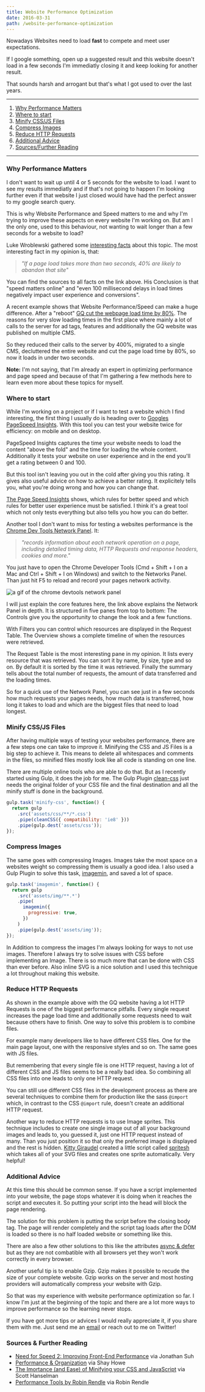 ```yaml
---
title: Website Performance Optimization
date: 2016-03-31
path: /website-performance-optimization
---
```


Nowadays Websites need to load **fast** to compete and meet user expectations.

If I google something, open up a suggested result and this website doesn't load in a few seconds I'm immediatly closing it and keep looking for another result.

That sounds harsh and arrogant but that's what I got used to over the last years.

---

1. [Why Performance Matters](#why-performance-matters)
2. [Where to start](#where-to-start)
3. [Minify CSS/JS Files](#minify-css/js)
4. [Compress Images](#compress-images)
5. [Reduce HTTP Requests](#reduce-http-requests)
6. [Additional Advice](#additional-advice)
7. [Sources/Further Reading](#sources/further-reading)

---

### <a name="why-performance-matters"></a>Why Performance Matters

I don't want to wait up until 4 or 5 seconds for the website to load. I want to see my results immediatly and if that's not going to happen I'm looking further even if that website I just closed would have had the perfect answer to my google search query.

This is why Website Performance and Speed matters to me and why I'm trying to improve these aspects on every website I'm working on. But am I the only one, used to this behaviour, not wanting to wait longer than a few seconds for a website to load?

Luke Wroblewski gathered some [interesting facts](http://www.lukew.com/ff/entry.asp?1553) about this topic. The most interesting fact in my opinion is, that:

> _"If a page load takes more than two seconds, 40% are likely to abandon that site"_

You can find the sources to all facts on the link above. His Conclusion is that "speed matters online" and "even 100 millisecond delays in load times negatively impact user experience and conversions".

A recent example shows that Website Performance/Speed can make a huge difference. After a "reboot" [GQ cut the webpage load time by 80%](http://digiday.com/publishers/gq-com-cut-page-load-time-80-percent/). The reasons for very slow loading times in the first place where mainly a lot of calls to the server for ad tags, features and additionally the GQ website was published on multiple CMS.

So they reduced their calls to the server by 400%, migrated to a single CMS, decluttered the entire website and cut the page load time by 80%, so now it loads in under two seconds.

**Note:** I'm not saying, that I'm already an expert in optimizing performance and page speed and because of that I'm gathering a few methods here to learn even more about these topics for myself.

### <a name="where-to-start"></a>Where to start

While I'm working on a project or if I want to test a website which I find interesting, the first thing I usually do is heading over to [Googles PageSpeed Insights](https://developers.google.com/speed/pagespeed/insights/). With this tool you can test your website twice for efficiency: on mobile and on desktop.

PageSpeed Insights captures the time your website needs to load the content "above the fold" and the time for loading the whole content. Additionally it tests your website on user experience and in the end you'll get a rating between 0 and 100.

But this tool isn't leaving you out in the cold after giving you this rating. It gives also useful advice on how to achieve a better rating. It explicitely tells you, what you're doing wrong and how you can change that.

[The Page Speed Insights](https://developers.google.com/speed/docs/insights/rules) shows, which rules for better speed and which rules for better user experience must be satisfied. I think it's a great tool which not only tests everything but also tells you how you can do better.

Another tool I don't want to miss for testing a websites performance is the [Chrome Dev Tools Network Panel](https://developers.google.com/web/tools/chrome-devtools/profile/network-performance/resource-loading). It:

> _"records information about each network operation on a page, including detailed timing data, HTTP Requests and response headers, cookies and more."_

You just have to open the Chrome Developer Tools (Cmd + Shift + I on a Mac and Ctrl + Shift + I on Windows) and switch to the Networks Panel. Than just hit F5 to reload and record your pages network activity.

![a gif of the chrome devtools network panel](../images/chrome-dev-tools_network-panel.jpg)

I will just explain the core features here, the link above explains the Network Panel in depth. It is structured in five panes from top to bottom: The Controls give you the opportunity to change the look and a few functions.

With Filters you can control which resources are displayed in the Request Table. The Overview shows a complete timeline of when the resources were retrieved.

The Request Table is the most interesting pane in my opinion. It lists every resource that was retrieved. You can sort it by name, by size, type and so on. By default it is sorted by the time it was retrieved. Finally the summary tells about the total number of requests, the amount of data transferred and the loading times.

So for a quick use of the Network Panel, you can see just in a few seconds how much requests your pages needs, how much data is transferred, how long it takes to load and which are the biggest files that need to load longest.

### <a name="minify-css/js"></a>Minify CSS/JS Files

After having multiple ways of testing your websites performance, there are a few steps one can take to improve it. Minifying the CSS and JS Files is a big step to achieve it. This means to delete all whitespaces and comments in the files, so minified files mostly look like all code is standing on one line.

There are multiple online tools who are able to do that. But as I recently started using Gulp, it does the job for me. The Gulp Plugin [clean-css](https://github.com/scniro/gulp-clean-css) just needs the original folder of your CSS file and the final destination and all the minify stuff is done in the background.

```javascript
gulp.task('minify-css', function() {
  return gulp
    .src('assets/css/**/*.css')
    .pipe(cleanCSS({ compatibility: 'ie8' }))
    .pipe(gulp.dest('assets/css'));
});
```

### <a name="compress-images"></a>Compress Images

The same goes with compressing Images. Images take the most space on a websites weight so compressing them is usually a good idea. I also used a Gulp Plugin to solve this task, [imagemin](https://github.com/sindresorhus/gulp-imagemin), and saved a lot of space.

```javascript
gulp.task('imagemin', function() {
  return gulp
    .src('assets/img/**.*')
    .pipe(
      imagemin({
        progressive: true,
      })
    )
    .pipe(gulp.dest('assets/img'));
});
```

In Addition to compress the images I'm always looking for ways to not use images. Therefore I always try to solve issues with CSS before implementing an Image. There is so much more that can be done with CSS than ever before. Also inline SVG is a nice solution and I used this technique a lot throughout making this website.

### <a name="reduce-http-requests"></a>Reduce HTTP Requests

As shown in the example above with the GQ website having a lot HTTP Requests is one of the biggest performance pitfalls. Every single request increases the page load time and additionally some requests need to wait because others have to finish. One way to solve this problem is to combine files.

For example many developers like to have different CSS files. One for the main page layout, one with the responsive styles and so on. The same goes with JS files.

But remembering that every single file is one HTTP request, having a lot of different CSS and JS files seems to be a really bad idea. So combining all CSS files into one leads to only one HTTP request.

You can still use different CSS files in the development process as there are several techniques to combine them for production like the sass `@import` which, in contrast to the CSS `@import` rule, doesn't create an additional HTTP request.

Another way to reduce HTTP requests is to use Image sprites. This technique includes to create one single image out of all your background images and leads to, you guessed it, just one HTTP request instead of many. Than you just position it so that only the preferred image is displayed and the rest is hidden. [Kitty Giraudel](https://twitter.com/KittyGiraudel) created a little script called [spritesh](http://dev.edenspiekermann.com/2016/02/10/introducing-spritesh/) which takes all of your SVG files and creates one sprite automatically. Very helpful!

### <a name="additional-advice"></a>Additional Advice

At this time this should be common sense. If you have a script implemented into your website, the page stops whatever it is doing when it reaches the script and executes it. So putting your script into the head will block the page rendering.

The solution for this problem is putting the script before the closing body tag. The page will render completely and the script tag loads after the DOM is loaded so there is no half loaded website or something like this.

There are also a few other solutions to this like the attributes [async & defer](https://developer.mozilla.org/de/docs/Web/HTML/Element/script) but as they are not combatible with all browsers yet they won't work correctly in every browser.

Another useful tip is to enable Gzip. Gzip makes it possible to recude the size of your complete website. Gzip works on the server and most hosting providers will automatically compress your website with Gzip.

So that was my experience with website performance optimization so far. I know I'm just at the beginning of the topic and there are a lot more ways to improve performance so the learning never stops.

If you have got more tips or advices I would really appreciate it, if you share them with me. Just send me an [email](mailto:marcokuehbauch@gmail.com) or reach out to me on Twitter!

### <a name="sources/further-reading"></a>Sources & Further Reading

- [Need for Speed 2: Improving Front-End Performance](https://jonsuh.com/blog/need-for-speed-2/) via Jonathan Suh
- [Performance & Organization](http://learn.shayhowe.com/advanced-html-css/performance-organization/) via Shay Howe
- [The Imortance (and Ease) of Minifying your CSS and JavaScript](http://www.hanselman.com/blog/TheImportanceAndEaseOfMinifyingYourCSSAndJavaScriptAndOptimizingPNGsForYourBlogOrWebsite.aspx) via Scott Hanselman
- [Performance Tools by Robin Rendle](https://css-tricks.com/performance-tools/) via Robin Rendle

